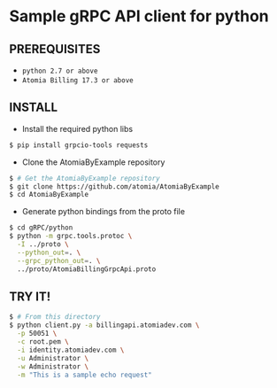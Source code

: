 Sample gRPC API client for python
=================================

PREREQUISITES
-------------

- `python 2.7 or above`
- `Atomia Billing 17.3 or above`

INSTALL
-------

  - Install the required python libs

  ```sh
  $ pip install grpcio-tools requests
  ```

  - Clone the AtomiaByExample repository

  ```sh
  $ # Get the AtomiaByExample repository
  $ git clone https://github.com/atomia/AtomiaByExample
  $ cd AtomiaByExample
  ```

  - Generate python bindings from the proto file

  ```sh
  $ cd gRPC/python
  $ python -m grpc.tools.protoc \
    -I ../proto \
    --python_out=. \
    --grpc_python_out=. \
    ../proto/AtomiaBillingGrpcApi.proto
  ```

TRY IT!
-------

  ```sh
  $ # From this directory
  $ python client.py -a billingapi.atomiadev.com \
    -p 50051 \
    -c root.pem \
    -i identity.atomiadev.com \
    -u Administrator \
    -w Administrator \
    -m "This is a sample echo request"
  ```

